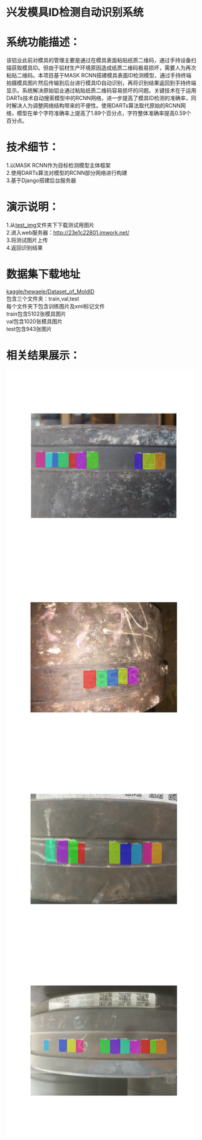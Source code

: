 # 兴发模具ID检测自动识别系统
# 系统功能描述：
   该铝业此前对模具的管理主要是通过在模具表面粘贴纸质二维码，通过手持设备扫描获取模具ID。但由于铝材生产环境原因造成纸质二维码极易损坏，需要人为再次粘贴二维码。本项目基于MASK RCNN搭建模具表面ID检测模型，通过手持终端拍摄模具图片然后传输到后台进行模具ID自动识别，再将识别结果返回到手持终端显示。系统解决原始铝业通过粘贴纸质二维码容易损坏的问题。关键技术在于运用DARTs技术自动搜索模型中的RCNN网络，进一步提高了模具ID检测的准确率，同时解决人为调整网络结构带来的不便性。使用DARTs算法取代原始的RCNN网络，模型在单个字符准确率上提高了1.89个百分点，字符整体准确率提高0.59个百分点。
# 技术细节：
1.以MASK RCNN作为目标检测模型主体框架  
2.使用DARTs算法对模型的RCNN部分网络进行构建  
3.基于Django搭建后台服务器  
# 演示说明：
1.从[test_img](https://github.com/hewaele/xingfa_services/tree/master/test_img)文件夹下下载测试用图片  
2.进入web服务器：http://23e1c22801.imwork.net/  
3.将测试图片上传  
4.返回识别结果  
# 数据集下载地址
[kaggle/hewaele/Dataset_of_MoldID](https://www.kaggle.com/hewaele/xingfa-datast-test)  
包含三个文件夹：train,val,test  
每个文件夹下包含训练图片及xml标记文件  
train包含5102张模具图片  
val包含1020张模具图片  
test包含943张图片  
# 相关结果展示：
![1](https://github.com/hewaele/xingfa_services/blob/master/show/2019-04-25152727.jpg)
![2](https://github.com/hewaele/xingfa_services/blob/master/show/IMG_2050.JPG)
![3](https://github.com/hewaele/xingfa_services/blob/master/show/IMG_2384.JPG)
![4](https://github.com/hewaele/xingfa_services/blob/master/show/IMG_2674.JPG)
